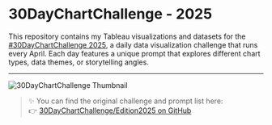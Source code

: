 # 30DayChartChallenge - 2025

This repository contains my Tableau visualizations and datasets for the [#30DayChartChallenge 2025](https://github.com/30DayChartChallenge/Edition2025), a daily data visualization challenge that runs every April. Each day features a unique prompt that explores different chart types, data themes, or storytelling angles.

---

![30DayChartChallenge Thumbnail](thumbnail.png)

> ✨ You can find the original challenge and prompt list here:  
> 👉 [30DayChartChallenge/Edition2025 on GitHub](https://github.com/30DayChartChallenge/Edition2025)
